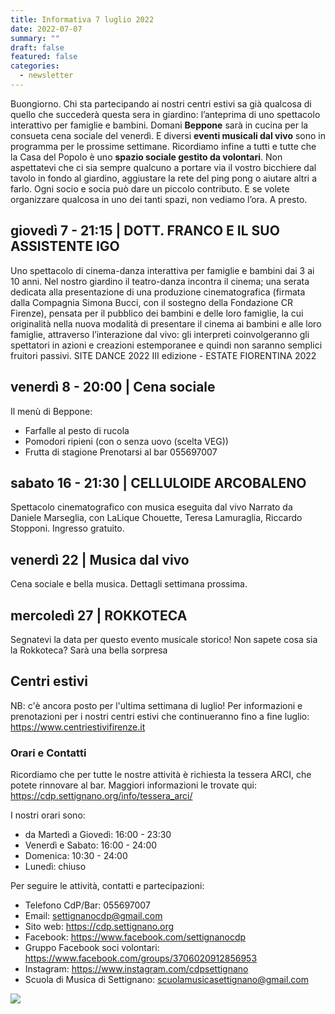 ```yaml
---
title: Informativa 7 luglio 2022
date: 2022-07-07
summary: ""
draft: false
featured: false
categories:
  - newsletter
---
```

Buongiorno.
Chi sta partecipando ai nostri centri estivi sa già qualcosa di quello che succederà questa sera in giardino: l’anteprima di uno spettacolo interattivo per famiglie e bambini.
Domani **Beppone** sarà in cucina per la consueta cena sociale del venerdì.
E diversi **eventi musicali dal vivo** sono in programma per le prossime settimane.
Ricordiamo infine a tutti e tutte che la Casa del Popolo è uno **spazio sociale gestito da volontari**. Non aspettatevi che ci sia sempre qualcuno a portare via il vostro bicchiere dal tavolo in fondo al giardino, aggiustare la rete del ping pong o aiutare altri a farlo. Ogni socio e socia può dare un piccolo contributo. E se volete organizzare qualcosa in uno dei tanti spazi, non vediamo l’ora. A presto. 

## giovedì 7 - 21:15 | DOTT. FRANCO E IL SUO ASSISTENTE IGO
Uno spettacolo di cinema-danza interattiva per famiglie e bambini dai 3 ai 10 anni.
Nel nostro giardino il teatro-danza incontra il cinema; una serata dedicata alla presentazione di una produzione cinematografica (firmata dalla Compagnia Simona Bucci, con il sostegno della Fondazione CR Firenze), pensata per il pubblico dei bambini e delle loro famiglie, la cui originalità nella nuova modalità di presentare il cinema ai bambini e alle loro famiglie, attraverso l’interazione dal vivo: gli interpreti coinvolgeranno gli spettatori in azioni e creazioni estemporanee e quindi non saranno semplici fruitori passivi.
SITE DANCE 2022 III edizione - ESTATE FIORENTINA 2022

## venerdì 8 - 20:00 | Cena sociale
Il menù di Beppone:
- Farfalle al pesto di rucola
- Pomodori ripieni (con o senza uovo (scelta VEG))
- Frutta di stagione
Prenotarsi al bar 055697007

## sabato 16 - 21:30 | CELLULOIDE ARCOBALENO
Spettacolo cinematografico con musica eseguita dal vivo
Narrato da Daniele Marseglia, con LaLique Chouette, Teresa Lamuraglia, Riccardo Stopponi.
Ingresso gratuito.

## venerdì 22 | Musica dal vivo
Cena sociale e bella musica. Dettagli settimana prossima.

## mercoledì 27 | ROKKOTECA
Segnatevi la data per questo evento musicale storico!
Non sapete cosa sia la Rokkoteca? Sarà una bella sorpresa

## Centri estivi
NB: c'è ancora posto per l'ultima settimana di luglio!
Per informazioni e prenotazioni per i nostri centri estivi che continueranno fino a fine luglio: https://www.centriestivifirenze.it

### Orari e Contatti
Ricordiamo che per tutte le nostre attività è richiesta la tessera ARCI, che potete rinnovare al bar. Maggiori informazioni le trovate qui: https://cdp.settignano.org/info/tessera_arci/

I nostri orari sono:
- da Martedì a Giovedì: 16:00 - 23:30
- Venerdì e Sabato: 16:00 - 24:00
- Domenica: 10:30 - 24:00
- Lunedì: chiuso

Per seguire le attività, contatti e partecipazioni:
- Telefono CdP/Bar: 055697007
- Email: settignanocdp@gmail.com
- Sito web: https://cdp.settignano.org
- Facebook: https://www.facebook.com/settignanocdp
- Gruppo Facebook soci volontari: https://www.facebook.com/groups/3706020912856953
- Instagram: https://www.instagram.com/cdpsettignano
- Scuola di Musica di Settignano: scuolamusicasettignano@gmail.com

![](volantini/20220716_celluloide_arcobaleno.webp)
